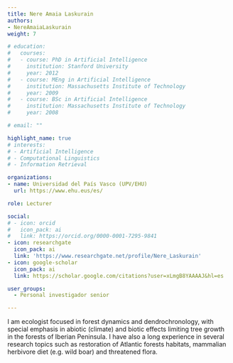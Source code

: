 ```yaml
---
title: Nere Amaia Laskurain
authors:
- NereAmaiaLaskurain
weight: 7

# education:
#   courses:
#   - course: PhD in Artificial Intelligence
#     institution: Stanford University
#     year: 2012
#   - course: MEng in Artificial Intelligence
#     institution: Massachusetts Institute of Technology
#     year: 2009
#   - course: BSc in Artificial Intelligence
#     institution: Massachusetts Institute of Technology
#     year: 2008

# email: ""

highlight_name: true
# interests:
# - Artificial Intelligence
# - Computational Linguistics
# - Information Retrieval

organizations:
- name: Universidad del País Vasco (UPV/EHU)
  url: https://www.ehu.eus/es/

role: Lecturer

social:
# - icon: orcid
#   icon_pack: ai
#   link: https://orcid.org/0000-0001-7295-9841
- icon: researchgate
  icon_pack: ai
  link: 'https://www.researchgate.net/profile/Nere_Laskurain'
- icon: google-scholar
  icon_pack: ai
  link: https://scholar.google.com/citations?user=xLmgB8YAAAAJ&hl=es

user_groups: 
  - Personal investigador senior 

---
```



I am ecologist focused in forest dynamics and dendrochronology, with special emphasis in abiotic (climate) and biotic effects limiting tree growth in the forests of Iberian Peninsula. I have also a long experience in several research topics such as restoration of Atlantic forests habitats, mammalian herbivore diet (e.g. wild boar) and threatened flora.

